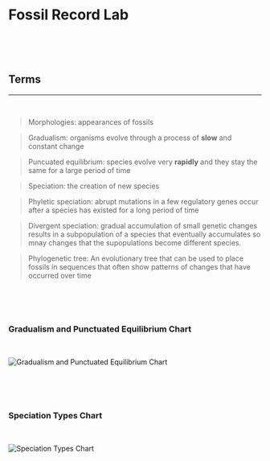 # Fossil Record Lab


<br>
<br>
<br>


## Terms
<hr>
<br>

>Morphologies: appearances of fossils  

>Gradualism: organisms evolve through a process of **slow** and constant change

>Puncuated equilibrium: species evolve very **rapidly** and they stay the same for a large period of time

>Speciation: the creation of new species

>Phyletic speciation: abrupt mutations in a few regulatory genes occur after a species has existed for a long period of time

>Divergent speciation: gradual accumulation of small genetic changes results in a subpopulation of a species that eventually accumulates so mnay changes that the supopulations become different species.

>Phylogenetic tree: An evolutionary tree that can be used to place fossils in sequences that often show patterns of changes that have occurred over time


<br>
<br>
<br>

### Gradualism and Punctuated Equilibrium Chart
<br>

![Gradualism and Punctuated Equilibrium Chart](https://files.mtstatic.com/site_4463/23260/0?Expires=1674609041&Signature=Stm6WeTvigvmc4hfavzl2Hv4mHeafVhLLKY5agbJeEl9cK3g2KEaT1vjJZkVzzMZKFRBTLDcg9zkuh2Q-r-qkzrqUVXoi9Y9UEC6k4NTzplM2engGCFpPm4lKifeT-0SLRoKlb4K-mNGdsI6I0DT3XDl~0geFO6yTuEy2mBCG8Q_&Key-Pair-Id=APKAJ5Y6AV4GI7A555NA "Gradualism and Punctuated Equilibrium Chart")


<br>
<br>
<br>

### Speciation Types Chart
<br>

![Speciation Types Chart](https://files.mtstatic.com/site_4463/23261/0?Expires=1674609041&Signature=hXH9chZImoNbE8invuObRLtg0v60jobKAQ4TCYXAG4iqGNra-z0jXaSLYJahqM56RB1jbdAOLlU5Xh1T8SA0Zo6jgCmNxOQMKuVNePqouBT7ys-HyXVh5W~f4OBjLWek-DvDnksKHZU5rZ8Ihx60Sv0Vporykv78hQj2k75MS1o_&Key-Pair-Id=APKAJ5Y6AV4GI7A555NA "Speciation Types Chart")



